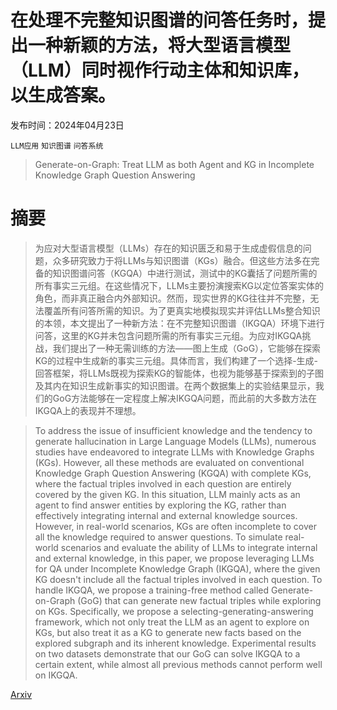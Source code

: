 # 在处理不完整知识图谱的问答任务时，提出一种新颖的方法，将大型语言模型（LLM）同时视作行动主体和知识库，以生成答案。

发布时间：2024年04月23日

`LLM应用` `知识图谱` `问答系统`

> Generate-on-Graph: Treat LLM as both Agent and KG in Incomplete Knowledge Graph Question Answering

# 摘要

> 为应对大型语言模型（LLMs）存在的知识匮乏和易于生成虚假信息的问题，众多研究致力于将LLMs与知识图谱（KGs）融合。但这些方法多在完备的知识图谱问答（KGQA）中进行测试，测试中的KG囊括了问题所需的所有事实三元组。在这些情况下，LLMs主要扮演搜索KG以定位答案实体的角色，而非真正融合内外部知识。然而，现实世界的KG往往并不完整，无法覆盖所有问答所需的知识。为了更真实地模拟现实并评估LLMs整合知识的本领，本文提出了一种新方法：在不完整知识图谱（IKGQA）环境下进行问答，这里的KG并未包含问题所需的所有事实三元组。为应对IKGQA挑战，我们提出了一种无需训练的方法——图上生成（GoG），它能够在探索KG的过程中生成新的事实三元组。具体而言，我们构建了一个选择-生成-回答框架，将LLMs既视为探索KG的智能体，也视为能够基于探索到的子图及其内在知识生成新事实的知识图谱。在两个数据集上的实验结果显示，我们的GoG方法能够在一定程度上解决IKGQA问题，而此前的大多数方法在IKGQA上的表现并不理想。

> To address the issue of insufficient knowledge and the tendency to generate hallucination in Large Language Models (LLMs), numerous studies have endeavored to integrate LLMs with Knowledge Graphs (KGs). However, all these methods are evaluated on conventional Knowledge Graph Question Answering (KGQA) with complete KGs, where the factual triples involved in each question are entirely covered by the given KG. In this situation, LLM mainly acts as an agent to find answer entities by exploring the KG, rather than effectively integrating internal and external knowledge sources. However, in real-world scenarios, KGs are often incomplete to cover all the knowledge required to answer questions. To simulate real-world scenarios and evaluate the ability of LLMs to integrate internal and external knowledge, in this paper, we propose leveraging LLMs for QA under Incomplete Knowledge Graph (IKGQA), where the given KG doesn't include all the factual triples involved in each question. To handle IKGQA, we propose a training-free method called Generate-on-Graph (GoG) that can generate new factual triples while exploring on KGs. Specifically, we propose a selecting-generating-answering framework, which not only treat the LLM as an agent to explore on KGs, but also treat it as a KG to generate new facts based on the explored subgraph and its inherent knowledge. Experimental results on two datasets demonstrate that our GoG can solve IKGQA to a certain extent, while almost all previous methods cannot perform well on IKGQA.

[Arxiv](https://arxiv.org/abs/2404.14741)